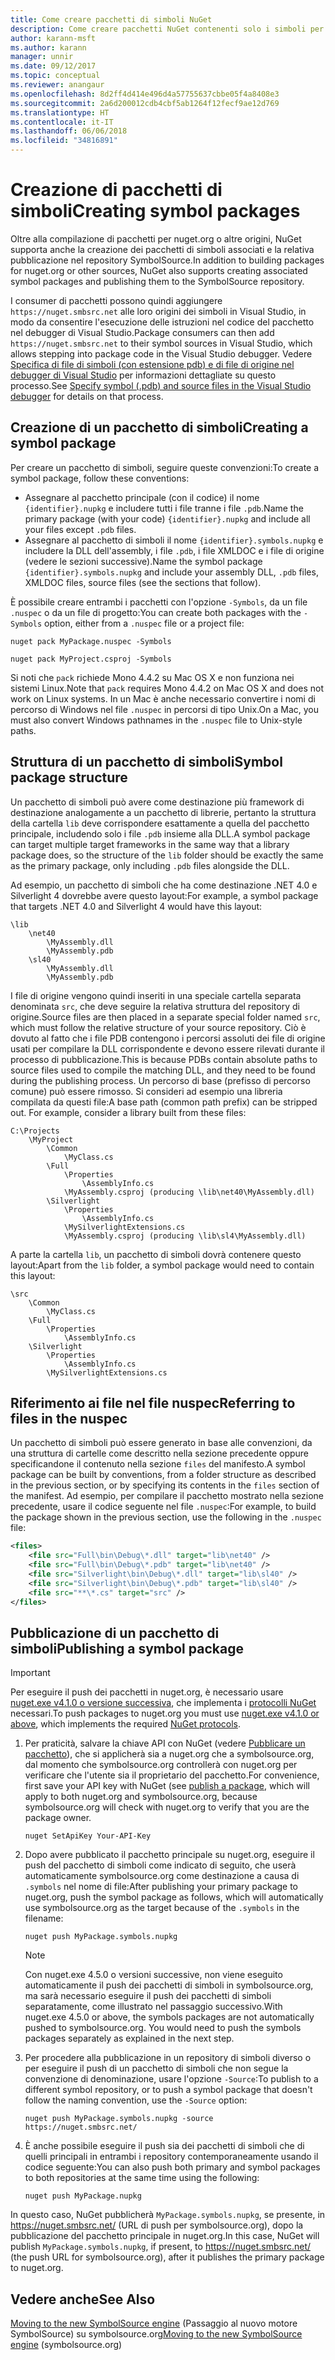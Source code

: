 ```yaml
---
title: Come creare pacchetti di simboli NuGet
description: Come creare pacchetti NuGet contenenti solo i simboli per supportare il debug di altri pacchetti NuGet in Visual Studio.
author: karann-msft
ms.author: karann
manager: unnir
ms.date: 09/12/2017
ms.topic: conceptual
ms.reviewer: anangaur
ms.openlocfilehash: 8d2ff4d414e496d4a57755637cbbe05f4a8408e3
ms.sourcegitcommit: 2a6d200012cdb4cbf5ab1264f12fecf9ae12d769
ms.translationtype: HT
ms.contentlocale: it-IT
ms.lasthandoff: 06/06/2018
ms.locfileid: "34816891"
---
```

# <a name="creating-symbol-packages"></a><span data-ttu-id="4b990-103">Creazione di pacchetti di simboli</span><span class="sxs-lookup"><span data-stu-id="4b990-103">Creating symbol packages</span></span>

<span data-ttu-id="4b990-104">Oltre alla compilazione di pacchetti per nuget.org o altre origini, NuGet supporta anche la creazione dei pacchetti di simboli associati e la relativa pubblicazione nel repository SymbolSource.</span><span class="sxs-lookup"><span data-stu-id="4b990-104">In addition to building packages for nuget.org or other sources, NuGet also supports creating associated symbol packages and publishing them to the SymbolSource repository.</span></span>

<span data-ttu-id="4b990-105">I consumer di pacchetti possono quindi aggiungere `https://nuget.smbsrc.net` alle loro origini dei simboli in Visual Studio, in modo da consentire l'esecuzione delle istruzioni nel codice del pacchetto nel debugger di Visual Studio.</span><span class="sxs-lookup"><span data-stu-id="4b990-105">Package consumers can then add `https://nuget.smbsrc.net` to their symbol sources in Visual Studio, which allows stepping into package code in the Visual Studio debugger.</span></span> <span data-ttu-id="4b990-106">Vedere [Specifica di file di simboli (con estensione pdb) e di file di origine nel debugger di Visual Studio](/visualstudio/debugger/specify-symbol-dot-pdb-and-source-files-in-the-visual-studio-debugger) per informazioni dettagliate su questo processo.</span><span class="sxs-lookup"><span data-stu-id="4b990-106">See [Specify symbol (.pdb) and source files in the Visual Studio debugger](/visualstudio/debugger/specify-symbol-dot-pdb-and-source-files-in-the-visual-studio-debugger) for details on that process.</span></span>

## <a name="creating-a-symbol-package"></a><span data-ttu-id="4b990-107">Creazione di un pacchetto di simboli</span><span class="sxs-lookup"><span data-stu-id="4b990-107">Creating a symbol package</span></span>

<span data-ttu-id="4b990-108">Per creare un pacchetto di simboli, seguire queste convenzioni:</span><span class="sxs-lookup"><span data-stu-id="4b990-108">To create a symbol package, follow these conventions:</span></span>

- <span data-ttu-id="4b990-109">Assegnare al pacchetto principale (con il codice) il nome `{identifier}.nupkg` e includere tutti i file tranne i file `.pdb`.</span><span class="sxs-lookup"><span data-stu-id="4b990-109">Name the primary package (with your code) `{identifier}.nupkg` and include all your files except `.pdb` files.</span></span>
- <span data-ttu-id="4b990-110">Assegnare al pacchetto di simboli il nome `{identifier}.symbols.nupkg` e includere la DLL dell'assembly, i file `.pdb`, i file XMLDOC e i file di origine (vedere le sezioni successive).</span><span class="sxs-lookup"><span data-stu-id="4b990-110">Name the symbol package `{identifier}.symbols.nupkg` and include your assembly DLL, `.pdb` files, XMLDOC files, source files (see the sections that follow).</span></span>

<span data-ttu-id="4b990-111">È possibile creare entrambi i pacchetti con l'opzione `-Symbols`, da un file `.nuspec` o da un file di progetto:</span><span class="sxs-lookup"><span data-stu-id="4b990-111">You can create both packages with the `-Symbols` option, either from a `.nuspec` file or a project file:</span></span>

```cli
nuget pack MyPackage.nuspec -Symbols

nuget pack MyProject.csproj -Symbols
```

<span data-ttu-id="4b990-112">Si noti che `pack` richiede Mono 4.4.2 su Mac OS X e non funziona nei sistemi Linux.</span><span class="sxs-lookup"><span data-stu-id="4b990-112">Note that `pack` requires Mono 4.4.2 on Mac OS X and does not work on Linux systems.</span></span> <span data-ttu-id="4b990-113">In un Mac è anche necessario convertire i nomi di percorso di Windows nel file `.nuspec` in percorsi di tipo Unix.</span><span class="sxs-lookup"><span data-stu-id="4b990-113">On a Mac, you must also convert Windows pathnames in the `.nuspec` file to Unix-style paths.</span></span>

## <a name="symbol-package-structure"></a><span data-ttu-id="4b990-114">Struttura di un pacchetto di simboli</span><span class="sxs-lookup"><span data-stu-id="4b990-114">Symbol package structure</span></span>

<span data-ttu-id="4b990-115">Un pacchetto di simboli può avere come destinazione più framework di destinazione analogamente a un pacchetto di librerie, pertanto la struttura della cartella `lib` deve corrispondere esattamente a quella del pacchetto principale, includendo solo i file `.pdb` insieme alla DLL.</span><span class="sxs-lookup"><span data-stu-id="4b990-115">A symbol package can target multiple target frameworks in the same way that a library package does, so the structure of the `lib` folder should be exactly the same as the primary package, only including `.pdb` files alongside the DLL.</span></span>

<span data-ttu-id="4b990-116">Ad esempio, un pacchetto di simboli che ha come destinazione .NET 4.0 e Silverlight 4 dovrebbe avere questo layout:</span><span class="sxs-lookup"><span data-stu-id="4b990-116">For example, a symbol package that targets .NET 4.0 and Silverlight 4 would have this layout:</span></span>

    \lib
        \net40
            \MyAssembly.dll
            \MyAssembly.pdb
        \sl40
            \MyAssembly.dll
            \MyAssembly.pdb

<span data-ttu-id="4b990-117">I file di origine vengono quindi inseriti in una speciale cartella separata denominata `src`, che deve seguire la relativa struttura del repository di origine.</span><span class="sxs-lookup"><span data-stu-id="4b990-117">Source files are then placed in a separate special folder named `src`, which must follow the relative structure of your source repository.</span></span> <span data-ttu-id="4b990-118">Ciò è dovuto al fatto che i file PDB contengono i percorsi assoluti dei file di origine usati per compilare la DLL corrispondente e devono essere rilevati durante il processo di pubblicazione.</span><span class="sxs-lookup"><span data-stu-id="4b990-118">This is because PDBs contain absolute paths to source files used to compile the matching DLL, and they need to be found during the publishing process.</span></span> <span data-ttu-id="4b990-119">Un percorso di base (prefisso di percorso comune) può essere rimosso. Si consideri ad esempio una libreria compilata da questi file:</span><span class="sxs-lookup"><span data-stu-id="4b990-119">A base path (common path prefix) can be stripped out. For example, consider a library built from these files:</span></span>

    C:\Projects
        \MyProject
            \Common
                \MyClass.cs
            \Full
                \Properties
                    \AssemblyInfo.cs
                \MyAssembly.csproj (producing \lib\net40\MyAssembly.dll)
            \Silverlight
                \Properties
                    \AssemblyInfo.cs
                \MySilverlightExtensions.cs
                \MyAssembly.csproj (producing \lib\sl4\MyAssembly.dll)

<span data-ttu-id="4b990-120">A parte la cartella `lib`, un pacchetto di simboli dovrà contenere questo layout:</span><span class="sxs-lookup"><span data-stu-id="4b990-120">Apart from the `lib` folder, a symbol package would need to contain this layout:</span></span>

    \src
        \Common
            \MyClass.cs
        \Full
            \Properties
                \AssemblyInfo.cs
        \Silverlight
            \Properties
                \AssemblyInfo.cs
            \MySilverlightExtensions.cs

## <a name="referring-to-files-in-the-nuspec"></a><span data-ttu-id="4b990-121">Riferimento ai file nel file nuspec</span><span class="sxs-lookup"><span data-stu-id="4b990-121">Referring to files in the nuspec</span></span>

<span data-ttu-id="4b990-122">Un pacchetto di simboli può essere generato in base alle convenzioni, da una struttura di cartelle come descritto nella sezione precedente oppure specificandone il contenuto nella sezione `files` del manifesto.</span><span class="sxs-lookup"><span data-stu-id="4b990-122">A symbol package can be built by conventions, from a folder structure as described in the previous section, or by specifying its contents in the `files` section of the manifest.</span></span> <span data-ttu-id="4b990-123">Ad esempio, per compilare il pacchetto mostrato nella sezione precedente, usare il codice seguente nel file `.nuspec`:</span><span class="sxs-lookup"><span data-stu-id="4b990-123">For example, to build the package shown in the previous section, use the following in the `.nuspec` file:</span></span>

```xml
<files>
    <file src="Full\bin\Debug\*.dll" target="lib\net40" />
    <file src="Full\bin\Debug\*.pdb" target="lib\net40" />
    <file src="Silverlight\bin\Debug\*.dll" target="lib\sl40" />
    <file src="Silverlight\bin\Debug\*.pdb" target="lib\sl40" />
    <file src="**\*.cs" target="src" />
</files>
```

## <a name="publishing-a-symbol-package"></a><span data-ttu-id="4b990-124">Pubblicazione di un pacchetto di simboli</span><span class="sxs-lookup"><span data-stu-id="4b990-124">Publishing a symbol package</span></span>

> [!Important]
> <span data-ttu-id="4b990-125">Per eseguire il push dei pacchetti in nuget.org, è necessario usare [nuget.exe v4.1.0 o versione successiva](https://www.nuget.org/downloads), che implementa i [protocolli NuGet](../api/nuget-protocols.md) necessari.</span><span class="sxs-lookup"><span data-stu-id="4b990-125">To push packages to nuget.org you must use [nuget.exe v4.1.0 or above](https://www.nuget.org/downloads), which implements the required [NuGet protocols](../api/nuget-protocols.md).</span></span>

1. <span data-ttu-id="4b990-126">Per praticità, salvare la chiave API con NuGet (vedere [Pubblicare un pacchetto](../create-packages/publish-a-package.md)), che si applicherà sia a nuget.org che a symbolsource.org, dal momento che symbolsource.org controllerà con nuget.org per verificare che l'utente sia il proprietario del pacchetto.</span><span class="sxs-lookup"><span data-stu-id="4b990-126">For convenience, first save your API key with NuGet (see [publish a package](../create-packages/publish-a-package.md), which will apply to both nuget.org and symbolsource.org, because symbolsource.org will check with nuget.org to verify that you are the package owner.</span></span>

    ```cli
    nuget SetApiKey Your-API-Key
    ```

2. <span data-ttu-id="4b990-127">Dopo avere pubblicato il pacchetto principale su nuget.org, eseguire il push del pacchetto di simboli come indicato di seguito, che userà automaticamente symbolsource.org come destinazione a causa di `.symbols` nel nome di file:</span><span class="sxs-lookup"><span data-stu-id="4b990-127">After publishing your primary package to nuget.org, push the symbol package as follows, which will automatically use symbolsource.org as the target because of the `.symbols` in the filename:</span></span>

    ```cli
    nuget push MyPackage.symbols.nupkg
    ```

   > [!Note]
   > <span data-ttu-id="4b990-128">Con nuget.exe 4.5.0 o versioni successive, non viene eseguito automaticamente il push dei pacchetti di simboli in symbolsource.org, ma sarà necessario eseguire il push dei pacchetti di simboli separatamente, come illustrato nel passaggio successivo.</span><span class="sxs-lookup"><span data-stu-id="4b990-128">With nuget.exe 4.5.0 or above, the symbols packages are not automatically pushed to symbolsource.org. You would need to push the symbols packages separately as explained in the next step.</span></span>

3. <span data-ttu-id="4b990-129">Per procedere alla pubblicazione in un repository di simboli diverso o per eseguire il push di un pacchetto di simboli che non segue la convenzione di denominazione, usare l'opzione `-Source`:</span><span class="sxs-lookup"><span data-stu-id="4b990-129">To publish to a different symbol repository, or to push a symbol package that doesn't follow the naming convention, use the `-Source` option:</span></span>

    ```cli
    nuget push MyPackage.symbols.nupkg -source https://nuget.smbsrc.net/
    ```

4. <span data-ttu-id="4b990-130">È anche possibile eseguire il push sia dei pacchetti di simboli che di quelli principali in entrambi i repository contemporaneamente usando il codice seguente:</span><span class="sxs-lookup"><span data-stu-id="4b990-130">You can also push both primary and symbol packages to both repositories at the same time using the following:</span></span>

    ```cli
    nuget push MyPackage.nupkg
    ```

<span data-ttu-id="4b990-131">In questo caso, NuGet pubblicherà `MyPackage.symbols.nupkg`, se presente, in https://nuget.smbsrc.net/ (URL di push per symbolsource.org), dopo la pubblicazione del pacchetto principale in nuget.org.</span><span class="sxs-lookup"><span data-stu-id="4b990-131">In this case, NuGet will publish `MyPackage.symbols.nupkg`, if present, to https://nuget.smbsrc.net/ (the push URL for symbolsource.org), after it publishes the primary package to nuget.org.</span></span>

## <a name="see-also"></a><span data-ttu-id="4b990-132">Vedere anche</span><span class="sxs-lookup"><span data-stu-id="4b990-132">See Also</span></span>

<span data-ttu-id="4b990-133">[Moving to the new SymbolSource engine](https://tripleemcoder.com/2015/10/04/moving-to-the-new-symbolsource-engine/) (Passaggio al nuovo motore SymbolSource) su symbolsource.org</span><span class="sxs-lookup"><span data-stu-id="4b990-133">[Moving to the new SymbolSource engine](https://tripleemcoder.com/2015/10/04/moving-to-the-new-symbolsource-engine/) (symbolsource.org)</span></span>

